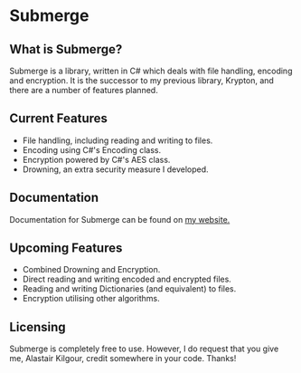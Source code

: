 # Submerge

## What is Submerge?
Submerge is a library, written in C# which deals with file handling, encoding and encryption. It is the successor to my previous library, Krypton, and there are a number of features planned.

## Current Features
- File handling, including reading and writing to files.
- Encoding using C#'s Encoding class.
- Encryption powered by C#'s AES class.
- Drowning, an extra security measure I developed.

## Documentation
Documentation for Submerge can be found on [my website.](https://akilgour350.github.io/documentation/submerge_documentation.html)

## Upcoming Features
- Combined Drowning and Encryption.
- Direct reading and writing encoded and encrypted files.
- Reading and writing Dictionaries (and equivalent) to files.
- Encryption utilising other algorithms.

## Licensing
Submerge is completely free to use. However, I do request that you give me, Alastair Kilgour, credit somewhere in your code. Thanks!
